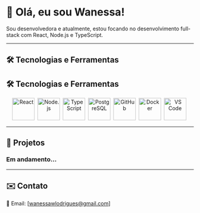 # 👋 Olá, eu sou Wanessa!

Sou desenvolvedora e atualmente, estou focando no desenvolvimento full-stack com React, Node.js e TypeScript.

---

## 🛠 Tecnologias e Ferramentas

## 🛠 Tecnologias e Ferramentas

<div align="center">
  <img src="https://cdn.jsdelivr.net/gh/devicons/devicon/icons/react/react-original.svg" title="React" alt="React" width="60" height="60"/>&nbsp;
  <img src="https://cdn.jsdelivr.net/gh/devicons/devicon/icons/nodejs/nodejs-original.svg" title="Node.js" alt="Node.js" width="60" height="60"/>&nbsp;
  <img src="https://cdn.jsdelivr.net/gh/devicons/devicon/icons/typescript/typescript-original.svg" title="TypeScript" alt="TypeScript" width="60" height="60"/>&nbsp;
  <img src="https://cdn.jsdelivr.net/gh/devicons/devicon/icons/postgresql/postgresql-original.svg" title="PostgreSQL" alt="PostgreSQL" width="60" height="60"/>&nbsp;
  <img src="https://cdn.jsdelivr.net/gh/devicons/devicon/icons/github/github-original.svg" title="GitHub" alt="GitHub" width="60" height="60"/>&nbsp;
  <img src="https://cdn.jsdelivr.net/gh/devicons/devicon/icons/docker/docker-original.svg" title="Docker" alt="Docker" width="60" height="60"/>&nbsp;
  <img src="https://cdn.jsdelivr.net/gh/devicons/devicon/icons/vscode/vscode-original.svg" title="VS Code" alt="VS Code" width="60" height="60"/>&nbsp;
</div>

---


## 📂 Projetos

### Em andamento...
---

## ✉️ Contato

📧 Email: [wanessawlodrigues@gmail.com]


